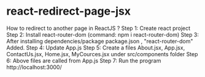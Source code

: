 # react-redirect-page-jsx
How to redirect to another page in ReactJS ?
Step 1: Create react project
Step 2: Install react-router-dom (command: npm i react-router-dom)
Step 3: After installing dependencies/package package.json , "react-router-dom"
 Added. 
Step 4: Update App.js
Step 5: Create a files About.jsx, App.jsx, ContactUs.jsx, Home.jsx, MyCources.jsx under src/components folder
Step 6: Above files are called from App.js
Step 7: Run the program http://localhost:3000/
